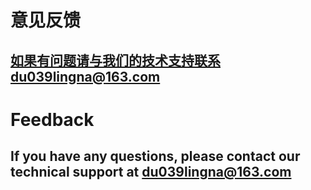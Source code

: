 # 意见反馈
## 如果有问题请与我们的技术支持联系du039lingna@163.com
# Feedback
## If you have any questions, please contact our technical support at du039lingna@163.com
